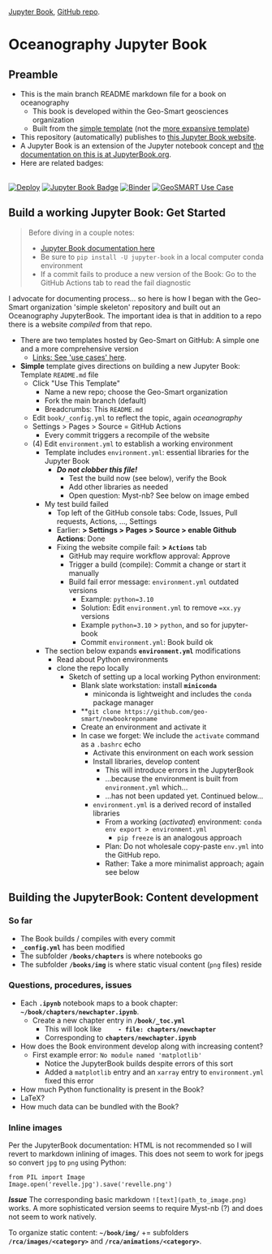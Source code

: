 [Jupyter Book](https://geo-smart.github.io/oceanography/intro.html), [GitHub repo](https://github.com/geo-smart/oceanography).



# Oceanography Jupyter Book


## Preamble


- This is the main branch README markdown file for a book on oceanography
    - This book is developed within the Geo-Smart geosciences organization
    - Built from the [simple template](https://github.com/geo-smart/simple-template) (not the [more expansive template](https://github.com/geo-smart/use_case_template))
- This repository (automatically) publishes to [this Jupyter Book website](https://geo-smart.github.io/oceanography).
- A Jupyter Book is an extension of the Jupyter notebook concept and [the documentation on this is at JupyterBook.org](https://jupyterbook.org).
- Here are related badges: <BR><BR>


[![Deploy](https://github.com/geo-smart/use_case_template/actions/workflows/deploy.yaml/badge.svg)](https://github.com/geo-smart/use_case_template/actions/workflows/deploy.yaml)
[![Jupyter Book Badge](https://jupyterbook.org/badge.svg)](https://geo-smart.github.io/simple-template)
[![Binder](https://mybinder.org/badge_logo.svg)](https://mybinder.org/v2/gh/geo-smart/simple-template/HEAD?labpath=book%2Fchapters)
[![GeoSMART Use Case](./book/img/use_case_badge.svg)](https://geo-smart.github.io/usecases)


## Build a working Jupyter Book: Get Started

> Before diving in a couple notes:
> - [Jupyter Book documentation here](https://jupyterbook.org)
> - Be sure to `pip install -U jupyter-book` in a local computer conda environment
> - If a commit fails to produce a new version of the Book: Go to the GitHub Actions tab to read the fail diagnostic


I advocate for documenting process... so here is how I began with the Geo-Smart organization 'simple skeleton' 
repository and built out an Oceanography JupyterBook. The important idea is that in addition to a repo there
is a website *compiled* from that repo.


- There are two templates hosted by Geo-Smart on GitHub: A simple one and a more comprehensive version
    - [Links: See 'use cases' here](https://geo-smart.github.io/usecases).
- **Simple** template gives directions on building a new Jupyter Book: Template `README.md` file
    - Click "Use This Template"
        - Name a new repo; choose the Geo-Smart organization
        - Fork the main branch (default)
        - Breadcrumbs: This `README.md`
    - Edit `book/_config.yml` to reflect the topic, again *oceanography*
    - Settings > Pages > Source = GitHub Actions
        - Every commit triggers a recompile of the website
    - (4) Edit `environment.yml` to establish a working environment
        - Template includes `environment.yml`: essential libraries for the Jupyter Book
            - ***Do not clobber this file!***
                - Test the build now (see below), verify the Book
                - Add other libraries as needed
                - Open question: Myst-nb? See below on image embed
        - My test build failed
            - Top left of the GitHub console tabs: Code, Issues, Pull requests, Actions, ..., Settings
            - Earlier: **> Settings > Pages > Source > enable Github Actions**: Done
            - Fixing the website compile fail: **> `Actions`** tab
                - GitHub may require workflow approval: Approve
                - Trigger a build (compile): Commit a change or start it manually
                - Build fail error message: `environment.yml` outdated versions
                    - Example: `python=3.10`
                    - Solution: Edit `environment.yml` to remove `=xx.yy` versions
                    - Example `python=3.10` > `python`, and so for jupyter-book
                    - Commit `environment.yml`: Book build ok
        - The section below expands **`environment.yml`** modifications
            - Read about Python environments
            - clone the repo locally
                - Sketch of setting up a local working Python environment:
                    - Blank slate workstation: install **`miniconda`**
                        - miniconda is lightweight and includes the `conda` package manager
                    - **`git clone https://github.com/geo-smart/newbookreponame`
                    - Create an environment and activate it
                    - In case we forget: We include the `activate` command as a `.bashrc` echo
                        - Activate this environment on each work session
                        - Install libraries, develop content
                            - This will introduce errors in the JupyterBook
                            - ...because the environment is built from `environment.yml` which...
                            - ...has not been updated yet. Continued below...
                        - `environment.yml` is a derived record of installed libraries
                            - From a working (*activated*) environment: `conda env export > environment.yml`
                                - `pip freeze` is an analogous approach
                            - Plan: Do not wholesale copy-paste `env.yml` into the GitHub repo.
                            - Rather: Take a more minimalist approach; again see below


## Building the JupyterBook: Content development


### So far

- The Book builds / compiles with every commit
- **`_config.yml`** has been modified
- The subfolder **`/books/chapters`** is where notebooks go
- The subfolder **`/books/img`** is where static visual content (`png` files) reside


### Questions, procedures, issues


- Each **`.ipynb`** notebook maps to a book chapter: **`~/book/chapters/newchapter.ipynb`**.
    - Create a new chapter entry in **`/book/_toc.yml`**
        - This will look like **`    - file: chapters/newchapter`**
        - Corresponding to **`chapters/newchapter.ipynb`**
- How does the Book environment develop along with increasing content?
    - First example error: `No module named 'matplotlib'`
        - Notice the JupyterBook builds despite errors of this sort
        - Added a `matplotlib` entry and an `xarray` entry to `environment.yml` fixed this error
- How much Python functionality is present in the Book?
- LaTeX?
- How much data can be bundled with the Book?


### Inline images

Per the JupyterBook documentation: HTML is not recommended so I will revert to markdown inlining of
images. This does not seem to work for jpegs so convert `jpg` to `png` using Python:


```
from PIL import Image
Image.open('revelle.jpg').save('revelle.png')
```


***Issue*** The corresponding basic markdown `![text](path_to_image.png)` works. A more sophisticated version
seems to require Myst-nb (?) and does not seem to work natively. 


To organize static content: **`~/book/img/`** += subfolders **`/rca/images/<category>`** and 
**`/rca/animations/<category>`**.






